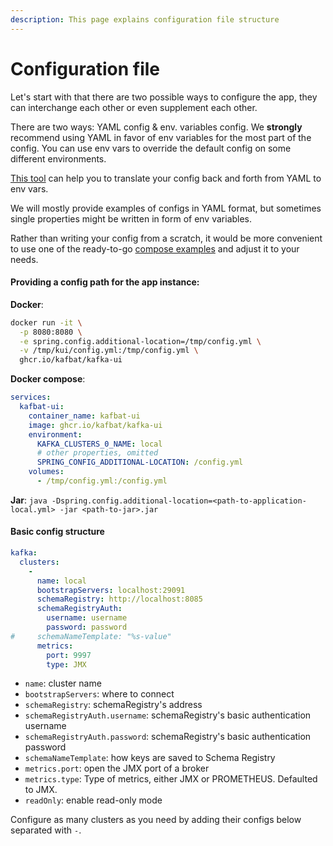 ```yaml
---
description: This page explains configuration file structure
---
```


# Configuration file

Let's start with that there are two possible ways to configure the app, they can interchange each other or even supplement each other.

There are two ways: YAML config & env. variables config. We **strongly** recommend using YAML in favor of env variables for the most part of the config. You can use env vars to override the default config on some different environments.

[This tool](https://env.simplestep.ca/) can help you to translate your config back and forth from YAML to env vars.

We will mostly provide examples of configs in YAML format, but sometimes single properties might be written in form of env variables.

Rather than writing your config from a scratch, it would be more convenient to use one of the ready-to-go [compose examples](compose-examples.md) and adjust it to your needs.

#### Providing a config path for the app instance:

**Docker**: 

```bash
docker run -it \
  -p 8080:8080 \
  -e spring.config.additional-location=/tmp/config.yml \
  -v /tmp/kui/config.yml:/tmp/config.yml \
  ghcr.io/kafbat/kafka-ui
```

**Docker compose**:&#x20;

```yaml
services:
  kafbat-ui:
    container_name: kafbat-ui
    image: ghcr.io/kafbat/kafka-ui
    environment:
      KAFKA_CLUSTERS_0_NAME: local
      # other properties, omitted
      SPRING_CONFIG_ADDITIONAL-LOCATION: /config.yml
    volumes:
      - /tmp/config.yml:/config.yml
```

**Jar**: `java -Dspring.config.additional-location=<path-to-application-local.yml> -jar <path-to-jar>.jar`

#### Basic config structure

```yaml
kafka:
  clusters:
    -
      name: local
      bootstrapServers: localhost:29091
      schemaRegistry: http://localhost:8085
      schemaRegistryAuth:
        username: username
        password: password
#     schemaNameTemplate: "%s-value"
      metrics:
        port: 9997
        type: JMX
```

* `name`: cluster name
* `bootstrapServers`: where to connect
* `schemaRegistry`: schemaRegistry's address
* `schemaRegistryAuth.username`: schemaRegistry's basic authentication username
* `schemaRegistryAuth.password`: schemaRegistry's basic authentication password
* `schemaNameTemplate`: how keys are saved to Schema Registry
* `metrics.port`: open the JMX port of a broker
* `metrics.type`: Type of metrics, either JMX or PROMETHEUS. Defaulted to JMX.
* `readOnly`: enable read-only mode

Configure as many clusters as you need by adding their configs below separated with `-`.
